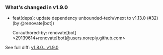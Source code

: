 ### What's changed in v1.9.0

* feat(deps): update dependency unbounded-tech/vnext to v1.13.0 (#32) (by @renovate[bot])

  Co-authored-by: renovate[bot] <29139614+renovate[bot]@users.noreply.github.com>


See full diff: [v1.8.0...v1.9.0](https://github.com/unbounded-tech/action-vnext/compare/v1.8.0...v1.9.0)

